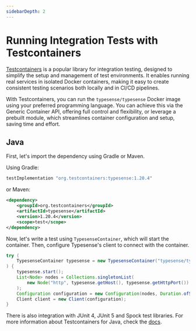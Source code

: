```yaml
---
sidebarDepth: 2
---
```


# Running Integration Tests with Testcontainers

[Testcontainers](https://testcontainers.com/) is a popular library for integration 
testing, designed to simplify the setup and management of test environments. It 
enables running real services in isolated Docker containers, making it easy to create
consistent testing scenarios both locally and in CI/CD pipelines.

With Testcontainers, you can run the `typesense/typesense` Docker image using your preferred programming language. You can achieve this via the Generic Container API, offering full control and flexibility, or leverage a prebuilt module, which streamlines container configuration and setup, saving time and effort.

## Java

First, let's import the dependency using Gradle or Maven.

Using Gradle:

```groovy
testImplementation "org.testcontainers:typesense:1.20.4"
```

or Maven:

```xml
<dependency>
    <groupId>org.testcontainers</groupId>
    <artifactId>typesense</artifactId>
    <version>1.20.4</version>
    <scope>test</scope>
</dependency>
```

Now, let's write a test using `TypesenseContainer`, which will start the container.
Then, configure Typesense's client to connect with the container. 

```java
try (
    TypesenseContainer typesense = new TypesenseContainer("typesense/typesense:27.1")
) {
    typesense.start();
    List<Node> nodes = Collections.singletonList(
        new Node("http", typesense.getHost(), typesense.getHttpPort())
    );
    Configuration configuration = new Configuration(nodes, Duration.ofSeconds(5), typesense.getApiKey());
    Client client = new Client(configuration);
}
```

There is also integration with JUnit 4, JUnit 5 and Spock test libraries. For more information about Testcontainers for Java, check the [docs](https://java.testcontainers.org/).
